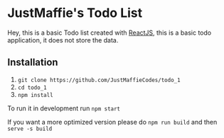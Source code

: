 # JustMaffie's Todo List

Hey, this is a basic Todo list created with [ReactJS](https://reactjs.org), this is a basic todo application, it does not store the data.


## Installation
1. ``git clone https://github.com/JustMaffieCodes/todo_1``
2. ``cd todo_1``
3. ``npm install``

To run it in development run ``npm start``

If you want a more optimized version please do ``npm run build`` and then ``serve -s build``
